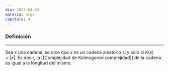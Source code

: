 ```yaml
---
dia: 2023-04-03
materia: orga
capitulo: 4
---
```

### Definición
---
Sea $x$ una cadena, se dice que $x$ es un cadena aleatorio si y sólo si $K(x) = |x|$. Es decir, la [[Complejidad de Kolmogorov|complejidad]] de la cadena es igual a la longitud del mismo.